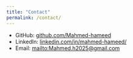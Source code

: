 ```yaml
---
title: "Contact"
permalink: /contact/
---
```


- GitHub: [github.com/Mahmed-hameed](https://github.com/Mahmed-hameed)  
- LinkedIn: [linkedin.com/in/mahmed-hameed/](https://www.linkedin.com/in/mahmed-hameed/)  
- Email: <mailto:Mahmed.h2025@gmail.com>
